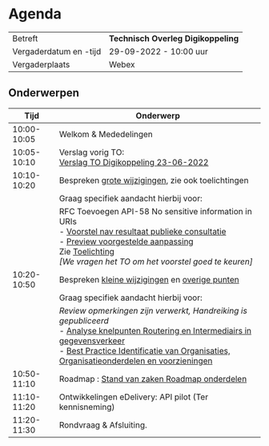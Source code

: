 

# Agenda

|  |   |
|------------------------|-------------------------------------|
| Betreft  | **Technisch Overleg Digikoppeling** |
| Vergaderdatum en -tijd | 29-09-2022 - 10:00 uur  |
| Vergaderplaats  | Webex  |

## Onderwerpen


| Tijd | Onderwerp |
| --- | --- |
| 10:00-10:05 | Welkom & Mededelingen |     
| 10:05-10:10 | Verslag vorig TO:<br> [Verslag TO Digikoppeling 23-06-2022](https://github.com/Logius-standaarden/Overleg/blob/main/Digikoppeling/2022-06-23/20220623_Verslag_Technisch_Overleg%20Digikoppeling.md) |   
| 10:10-10:20 | Bespreken [grote wijzigingen](#Grote-wijzigingen), zie ook toelichtingen |
|  |  Graag specifiek aandacht hierbij voor: |  
|             | RFC Toevoegen API-58 No sensitive information in URIs <BR> - [ Voorstel nav resultaat publieke consultatie ](https://github.com/Logius-standaarden/Digikoppeling-Koppelvlakstandaard-REST-API/pull/20/files#diff-f9866e428c8e44bb537ed5fdddcbc14d754a99c615463c6d7c7f5dd1a7e2ee22)<BR> - [Preview voorgestelde aanpassing](https://logius-standaarden.github.io/Publicatie-Preview/Digikoppeling-Koppelvlakstandaard-REST-API/API-58-BP/#afspraken-api-design-rules-extensies) <BR>Zie [Toelichting](#publieke-consultatie-rfc-toevoegen-api-58-no-sensitive-information-in-uris) _<BR>[We vragen het TO om het voorstel goed te keuren]_|
| 10:20-10:50| Bespreken [kleine wijzigingen](#Kleine-wijzigingen) en [overige punten](#Overige-punten) |
|  |  Graag specifiek aandacht hierbij voor: |  
|             | _Review opmerkingen zijn verwerkt, Handreiking is gepubliceerd_  <br>- [Analyse knelpunten Routering en Intermediairs in gegevensverkeer](https://github.com/Logius-standaarden/Digikoppeling-Algemeen/issues/9) <br>- [Best Practice Identificatie van Organisaties, Organisatieonderdelen en voorzieningen](https://github.com/Logius-standaarden/Digikoppeling-Algemeen/issues/10) |
| 10:50-11:10 | Roadmap : [Stand van zaken Roadmap onderdelen](#stvz-lopende-roadmap-items) |     
| 11:10-11:20 | Ontwikkelingen eDelivery: API pilot (Ter kennisneming) |
| 11:20-11:30 | Rondvraag & Afsluiting. |     
